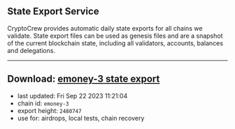 ## State Export Service
CryptoCrew provides automatic daily state exports for all chains we validate. State export files can be used as genesis files and are a snapshot of the current blockchain state, including all validators, accounts, balances and delegations.

---
**Download: [emoney-3 state export](https://dl.ccvalidators.com/SERVICE/emoney/emoney-3_export_2480747.json)**
---

- last updated: Fri Sep 22 2023 11:21:04
- chain id: `emoney-3`
- export height: `2480747`
- use for: airdrops, local tests, chain recovery
